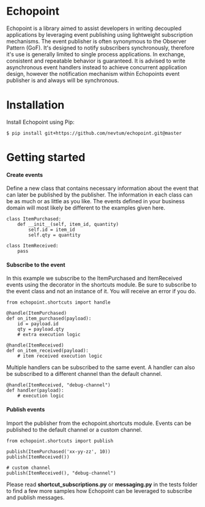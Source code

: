 # Echopoint

Echopoint is a library aimed to assist developers in writing decoupled
applications by leveraging event publishing using lightweight subscription
mechanisms. The event publisher is often synonymous to the Observer Pattern
(GoF). It's designed to notify subscribers synchronously, therefore it's use
is generally limited to single process applications. In exchange, consistent
and repeatable behavior is guaranteed. It is advised to write
asynchronous event handlers instead to achieve concurrent application design,
however the notification mechanism within Echopoints event publisher is and
always will be synchronous.

Installation
============

Install Echopoint using Pip:

    $ pip install git+https://github.com/nevtum/echopoint.git@master

Getting started
============
#### Create events

Define a new class that contains necessary information about the event that
can later be published by the publisher. The information in each class can be
as much or as little as you like. The events defined in your business domain
will most likely be different to the examples given here.

    class ItemPurchased:
        def __init__(self, item_id, quantity)
            self.id = item_id
            self.qty = quantity

    class ItemReceived:
        pass

#### Subscribe to the event
In this example we subscribe to the ItemPurchased and ItemReceived events
using the decorator in the shortcuts module. Be sure to subscribe to the event
class and not an instance of it. You will receive an error if you do.

    from echopoint.shortcuts import handle

    @handle(ItemPurchased)
    def on_item_purchased(payload):
        id = payload.id
        qty = payload.qty
        # extra execution logic

    @handle(ItemReceived)
    def on_item_received(payload):
        # item received execution logic

Multiple handlers can be subscribed to the same event. A handler can also be
subscribed to a different channel than the default channel.

    @handle(ItemReceived, "debug-channel")
    def handler(payload):
        # execution logic

#### Publish events
Import the publisher from the echopoint.shortcuts module. Events can be
published to the default channel or a custom channel.

    from echopoint.shortcuts import publish

    publish(ItemPurchased('xx-yy-zz', 10))
    publish(ItemReceived())

    # custom channel
    publish(ItemReceived(), "debug-channel")

Please read **shortcut_subscriptions.py** or **messaging.py** in the tests
folder to find a few more samples how Echopoint can be leveraged to subscribe
and publish messages.
